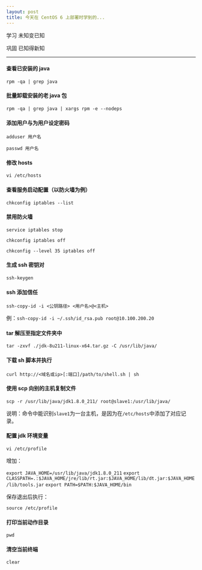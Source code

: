 ```yaml
---
layout: post
title: 今天在 CentOS 6 上部署时学到的...
---
```


学习 未知变已知

巩固 已知得新知

---

#### 查看已安装的 java

`rpm -qa | grep java`

#### 批量卸载安装的老 java 包

`rpm -qa | grep java | xargs rpm -e --nodeps`

#### 添加用户与为用户设定密码

`adduser 用户名`

`passwd 用户名`

#### 修改 hosts

`vi /etc/hosts`

#### 查看服务启动配置（以防火墙为例）

`chkconfig iptables --list`

#### 禁用防火墙

`service iptables stop`

`chkconfig iptables off`

`chkconfig --level 35 iptables off`

#### 生成 ssh 密钥对

`ssh-keygen`

#### ssh 添加信任

`ssh-copy-id -i <公钥路径> <用户名>@<主机>`

例：`ssh-copy-id -i ~/.ssh/id_rsa.pub root@10.100.200.20`

#### tar 解压至指定文件夹中

`tar -zxvf ./jdk-8u211-linux-x64.tar.gz -C /usr/lib/java/`

#### 下载 sh 脚本并执行

`curl http://<域名或ip>[:端口]/path/to/shell.sh | sh`

#### 使用 scp 向别的主机复制文件

`scp -r /usr/lib/java/jdk1.8.0_211/ root@slave1:/usr/lib/java/`

说明：命令中能识别`slave1`为一台主机，是因为在`/etc/hosts`中添加了对应记录。

#### 配置 jdk 环境变量

`vi /etc/profile`

增加：

`export JAVA_HOME=/usr/lib/java/jdk1.8.0_211`
`export CLASSPATH=.:$JAVA_HOME/jre/lib/rt.jar:$JAVA_HOME/lib/dt.jar:$JAVA_HOME/lib/tools.jar`
`export PATH=$PATH:$JAVA_HOME/bin`

保存退出后执行：

`source /etc/profile`

#### 打印当前动作目录

`pwd`

#### 清空当前终端

`clear`